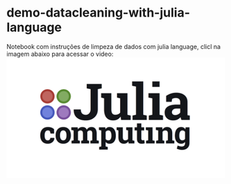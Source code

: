 # demo-datacleaning-with-julia-language
Notebook com instruções de limpeza de dados com julia language, clicl na imagem abaixo para acessar o video:
[![Video](https://github.com/romeritomorais/demo-datacleaning-with-julia-language/blob/master/resource/jcl-logo.png)](https://www.youtube.com/watch?v=Hy7gs6q1ev4 "Audi R8")
